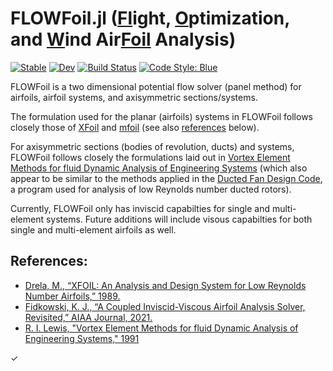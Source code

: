 # FLOWFoil.jl ([Fl]()ight, [O]()ptimization, and [W]()ind Air[Foil]() Analysis)

[![Stable](https://img.shields.io/badge/docs-stable-blue.svg)](https://byuflowlab.github.io/FLOWFoil.jl/stable)
[![Dev](https://img.shields.io/badge/docs-dev-blue.svg)](https://byuflowlab.github.io/FLOWFoil.jl/dev)
[![Build Status](https://github.com/byuflowlab/FLOWFoil.jl/actions/workflows/CI.yml/badge.svg?branch=main)](https://github.com/byuflowlab/FLOWFoil.jl/actions/workflows/CI.yml?query=branch%3Amain)
[![Code Style: Blue](https://img.shields.io/badge/code%20style-blue-4495d1.svg)](https://github.com/invenia/BlueStyle)


FLOWFoil is a two dimensional potential flow solver (panel method) for airfoils, airfoil systems, and axisymmetric sections/systems.

The formulation used for the planar (airfoils) systems in FLOWFoil follows closely those of [XFoil](https://web.mit.edu/drela/Public/web/xfoil/) and [mfoil](http://www-personal.umich.edu/~kfid/codes.html) (see also [references](#References) below).

For axisymmetric sections (bodies of revolution, ducts) and systems, FLOWFoil follows closely the formulations laid out in [Vortex Element Methods for fluid Dynamic Analysis of Engineering Systems](https://doi.org/10.1017/CBO9780511529542) (which also appear to be similar to the methods applied in the [Ducted Fan Design Code](http://web.mit.edu/drela/Public/web/dfdc/), a program used for analysis of low Reynolds number ducted rotors).

Currently, FLOWFoil only has inviscid capabilties for single and multi-element systems.
Future additions will include visous capabilties for both single and multi-element airfoils as well.



## References:

 - [Drela, M., “XFOIL: An Analysis and Design System for Low Reynolds Number Airfoils,” 1989.](https://doi.org/10.1007/978-3-642-84010-4_1)
 - [Fidkowski, K. J., “A Coupled Inviscid-Viscous Airfoil Analysis Solver, Revisited,” AIAA Journal, 2021.](https://doi.org/10.2514/1.J061341)
 - [R. I. Lewis, "Vortex Element Methods for fluid Dynamic Analysis of Engineering Systems," 1991](https://doi.org/10.1017/CBO9780511529542)


$\checkmark$
